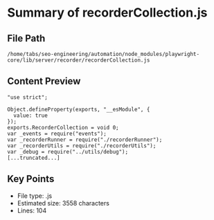 # Summary of recorderCollection.js
  
## File Path
`/home/tabs/seo-engineering/automation/node_modules/playwright-core/lib/server/recorder/recorderCollection.js`

## Content Preview
```
"use strict";

Object.defineProperty(exports, "__esModule", {
  value: true
});
exports.RecorderCollection = void 0;
var _events = require("events");
var _recorderRunner = require("./recorderRunner");
var _recorderUtils = require("./recorderUtils");
var _debug = require("../utils/debug");
[...truncated...]
```

## Key Points
- File type: .js
- Estimated size: 3558 characters
- Lines: 104
